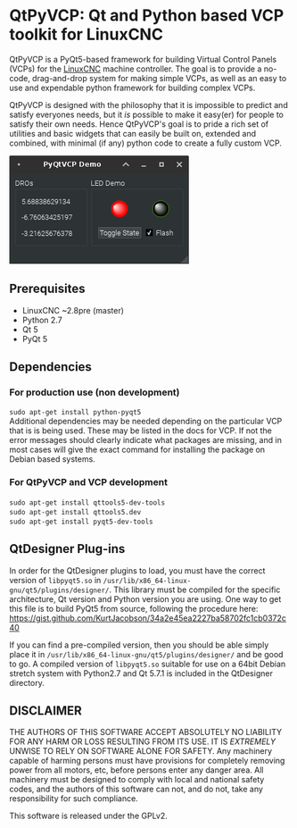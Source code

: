 # QtPyVCP: Qt and Python based VCP toolkit for LinuxCNC

QtPyVCP is a PyQt5-based framework for building Virtual Control Panels (VCPs)
for the [LinuxCNC][linuxcnc] machine controller. The goal is to provide a no-code,
drag-and-drop system for making simple VCPs, as well as an easy to use and expendable
python framework for building complex VCPs.

QtPyVCP is designed with the philosophy that it is impossible to predict and
satisfy everyones needs, but it _is_ possible to make it easy(er) for people to
satisfy their own needs. Hence QtPyVCP's goal is to pride a rich set of utilities
and basic widgets that can easily be built on, extended and combined, with 
minimal (if any) python code to create a fully custom VCP.


![](docs/screenshots/demo.png)

## Prerequisites
  * LinuxCNC ~2.8pre (master)
  * Python 2.7
  * Qt 5
  * PyQt 5

## Dependencies

### For production use (non development)
`sudo apt-get install python-pyqt5`  
Additional dependencies may be needed depending on the particular VCP that is
is being used. These may be listed in the docs for VCP. If not the error messages
should clearly indicate what packages are missing, and in most cases will give
the exact command for installing the package on Debian based systems.

### For QtPyVCP and VCP development
`sudo apt-get install qttools5-dev-tools`  
`sudo apt-get install qttools5.dev`  
`sudo apt-get install pyqt5-dev-tools`  


## QtDesigner Plug-ins
In order for the QtDesigner plugins to load, you must have the correct version
of `libpyqt5.so` in `/usr/lib/x86_64-linux-gnu/qt5/plugins/designer/`. This library
must be compiled for the specific architecture, Qt version and Python version you
are using. One way to get this file is to build PyQt5 from source, following the
procedure here: https://gist.github.com/KurtJacobson/34a2e45ea2227ba58702fc1cb0372c40

If you can find a pre-compiled version, then you should be able simply place it
in `/usr/lib/x86_64-linux-gnu/qt5/plugins/designer/` and be good to go. A compiled
 version of `libpyqt5.so` suitable for use on a 64bit Debian stretch system
with Python2.7 and Qt 5.7.1 is included in the QtDesigner directory.


## DISCLAIMER

THE AUTHORS OF THIS SOFTWARE ACCEPT ABSOLUTELY NO LIABILITY FOR
ANY HARM OR LOSS RESULTING FROM ITS USE.  IT IS _EXTREMELY_ UNWISE
TO RELY ON SOFTWARE ALONE FOR SAFETY.  Any machinery capable of
harming persons must have provisions for completely removing power
from all motors, etc, before persons enter any danger area.  All
machinery must be designed to comply with local and national safety
codes, and the authors of this software can not, and do not, take
any responsibility for such compliance.

This software is released under the GPLv2.

[linuxcnc]: http://linuxcnc.org/
